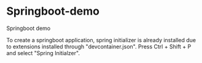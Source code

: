 # Springboot-demo
Springboot demo

To create a springboot application, spring initializer is already installed due to extensions installed through "devcontainer.json". Press Ctrl + Shift + P and select "Spring Initialzer".
